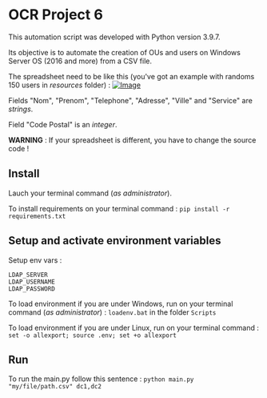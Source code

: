 # OCR Project 6

This automation script was developed with Python version 3.9.7.

Its objective is to automate the creation of OUs and users on Windows Server OS (2016 and more) from a CSV file.

The spreadsheet need to be like this (you've got an example with randoms 150 users in _resources_ folder) :
[![Image](https://i.goopics.net/2pm8xm.png)](https://goopics.net/i/2pm8xm)

Fields "Nom", "Prenom", "Telephone", "Adresse", "Ville" and "Service" are _strings_.

Field "Code Postal" is an _integer_.

**WARNING** : If your spreadsheet is different, you have to change the source code !

## Install
Lauch your terminal command (_as administrator_).

To install requirements on your terminal command : `pip install -r requirements.txt` 


## Setup and activate environment variables
Setup env vars :
```
LDAP_SERVER
LDAP_USERNAME
LDAP_PASSWORD
```

To load environment if you are under Windows, run on your terminal command (_as administrator_) :
`loadenv.bat` in the folder `Scripts`

To load environment if you are under Linux, run on your terminal command :
`set -o allexport; source .env; set +o allexport`

## Run

To run the main.py follow this sentence :
`python main.py "my/file/path.csv" dc1,dc2`
